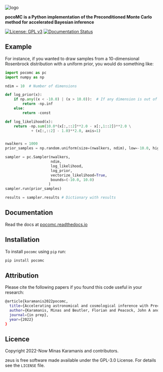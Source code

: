 ![logo](logo.png)

**pocoMC is a Python implementation of the Preconditioned Monte Carlo method for accelerated Bayesian inference**

[![License: GPL v3](https://img.shields.io/badge/License-GPLv3-blue.svg)](https://github.com/minaskar/pocomc/blob/master/LICENSE)
[![Documentation Status](https://readthedocs.org/projects/pocomc/badge/?version=latest)](https://pocomc.readthedocs.io/en/latest/?badge=latest)

## Example

For instance, if you wanted to draw samples from a 10-dimensional Rosenbrock distribution with a uniform prior, you would do something like:

```python
import pocomc as pc
import numpy as np

ndim = 10  # Number of dimensions

def log_prior(x):
    if np.any((x < -10.0) | (x > 10.0)):  # If any dimension is out of bounds, the log prior is -infinity
        return -np.inf 
    else:
        return -const

def log_likelihood(x):
    return -np.sum(10.0*(x[:,::2]**2.0 - x[:,1::2])**2.0 \
            + (x[:,::2] - 1.0)**2.0, axis=1)


nwalkers = 1000
prior_samples = np.random.uniform(size=(nwalkers, ndim), low=-10.0, high=10.0)

sampler = pc.Sampler(nwalkers,
                     ndim,
                     log_likelihood,
                     log_prior,
                     vectorize_likelihood=True,
                     bounds=(-10.0, 10.0)
                    )
sampler.run(prior_samples)

results = sampler.results # Dictionary with results
```

## Documentation

Read the docs at [pocomc.readthedocs.io](https://pocomc.readthedocs.io)


## Installation

To install ``pocomc`` using ``pip`` run:

```bash
pip install pocomc
```

## Attribution

Please cite the following papers if you found this code useful in your research:

```bash
@article{karamanis2022pocomc,
  title={Accelerating astronomical and cosmological inference with Preconditioned Monte Carlo},
  author={Karamanis, Minas and Beutler, Florian and Peacock, John A and Nabergoj, David, and Seljak, Uro\v{s}},
  journal={in prep},
  year={2022}
}
```

## Licence

Copyright 2022-Now Minas Karamanis and contributors.

zeus is free software made available under the GPL-3.0 License. For details see the `LICENSE` file.
